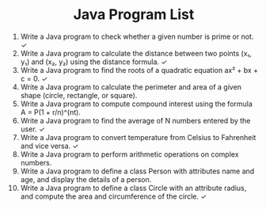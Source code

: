 <h1 align="center"> Java Program List </h1>

1. Write a Java program to check whether a given number is prime or not. ✓
2. Write a Java program to calculate the distance between two points (x₁, y₁) and (x₂, y₂) using the distance formula. ✓
3. Write a Java program to find the roots of a quadratic equation ax² + bx + c = 0. ✓
4. Write a Java program to calculate the perimeter and area of a given shape (circle, rectangle, or square).
5. Write a Java program to compute compound interest using the formula A = P(1 + r/n)^(nt).
6. Write a Java program to find the average of N numbers entered by the user. ✓
7. Write a Java program to convert temperature from Celsius to Fahrenheit and vice versa. ✓
8. Write a Java program to perform arithmetic operations on complex numbers.
9. Write a Java program to define a class Person with attributes name and age, and display the details of a person.
10. Write a Java program to define a class Circle with an attribute radius, and compute the area and circumference of the circle. ✓

